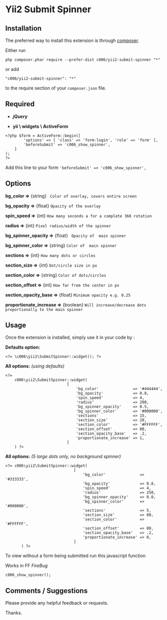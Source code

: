 Yii2 Submit Spinner
===================

Installation
------------

The preferred way to install this extension is through [composer](http://getcomposer.org/download/).

Either run

```
php composer.phar require --prefer-dist c006/yii2-submit-spinner "*"
```

or add

```
"c006/yii2-submit-spinner": "*"
```

to the require section of your `composer.json` file.


Required
--------

+ ***jQuery***

+ **yii \ widgets \ ActiveForm**

>
    <?php $form = ActiveForm::begin([
            'options' => [ 'class' => 'form-login', 'role' => 'form' ],
            'beforeSubmit' => 'c006_show_spinner',
        ]
    );
    ?>

Add this line to your form
`'beforeSubmit' => 'c006_show_spinner',`

Options
-------

**bg_color =>**  {string} ``` Color of overlay, covers entire screen```

**bg_opacity =>**  {float}  ``` Opacity of the overlay ```

**spin_speed =>**  {int}  ``` How many seconds a for a complete 360 rotation ```

**radius =>**  {int}  ``` Pixel radius/width of the spinner ```

**bg_spinner_opacity =>**  {float}  ``` Opacity of  main spinner```

**bg_spinner_color =>**  {string}  ``` Color of  main spinner ```

**sections =>**  {int}  ``` How many dots or circles ```

**section_size =>**  {int}  ``` Dot/circle size in px ```

**section_color =>**  {string}  ``` Color of dots/circles ```

**section_offset =>**  {int}  ``` How far from the center in px ```

**section_opacity_base =>**  {float}  ``` Minimum opacity e.g. 0.25 ```

**proportionate_increase =>**  {boolean}  ``` Will increase/decrease dots proportionally to the main spinner ```





Usage
-----

Once the extension is installed, simply use it in your code by  :




**Defaults option:**

>
    <?= \c006\yii2\SubmitSpinner::widget(); ?>



**All options:**
_(using defaults)_

>
    <?=
        c006\yii2\SubmitSpinner::widget(
                               [
                                   'bg_color'               => '#444444',
                                   'bg_opacity'             => 0.8,
                                   'spin_speed'             => 4,
                                   'radius'                 => 200,
                                   'bg_spinner_opacity'     => 0.5,
                                   'bg_spinner_color'       => '#000000',
                                   'sections'               => 15,
                                   'section_size'           => 20,
                                   'section_color'          => '#FFFFFF',
                                   'section_offset'         => 80,
                                   'section_opacity_base'   => .2,
                                   'proportionate_increase' => 1,
                               ]
        ) ?>


**All options:**
_(5 large dots only, no background spinner)_


>
    <?= c006\yii2\SubmitSpinner::widget(
                                  [
                                      'bg_color'               => '#333333',
                                      'bg_opacity'             => 0.8,
                                      'spin_speed'             => 4,
                                      'radius'                 => 250,
                                      'bg_spinner_opacity'     => 0.0,
                                      'bg_spinner_color'       => '#000000',
                                      'sections'               => 5,
                                      'section_size'           => 80,
                                      'section_color'          => '#FFFFFF',
                                      'section_offset'         => 80,
                                      'section_opacity_base'   => .2,
                                      'proportionate_increase' => 0,
                                  ]
           ) ?>




To view without a form being submitted run this javascript function

Works in FF *FireBug*

>
    c006_show_spinner();


Comments / Suggestions
--------------------

Please provide any helpful feedback or requests.

Thanks.


































